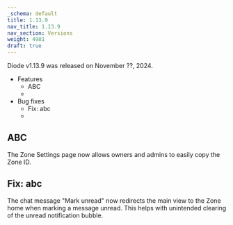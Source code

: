 ```yaml
---
_schema: default
title: 1.13.9
nav_title: 1.13.9
nav_section: Versions
weight: 4981
draft: true
---
```

Diode v1.13.9 was released on November ??, 2024.

* Features
  * ABC
  * &nbsp;
* Bug fixes
  * Fix: abc
  * &nbsp;

## ABC

The Zone Settings page now allows owners and admins to easily copy the Zone ID.

## Fix: abc

The chat message "Mark unread" now redirects the main view to the Zone home when marking a message unread.  This helps with unintended clearing of the unread notification bubble.